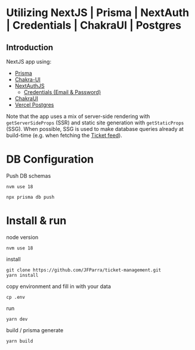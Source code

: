 # Utilizing NextJS | Prisma | NextAuth | Credentials | ChakraUI | Postgres

## Introduction

NextJS app using:

- [Prisma](https://www.prisma.io/)
- [Chakra-UI](https://chakra-ui.com/)
- [NextAuthJS](https://next-auth.js.org/)
  - [Credentials (Email & Password)](https://next-auth.js.org/providers/credentials)
- [ChakraUI](https://chakra-ui.com/)
- [Vercel Postgres](https://vercel.com/docs/storage/vercel-postgres)

Note that the app uses a mix of server-side rendering with `getServerSideProps` (SSR) and static site generation with `getStaticProps` (SSG). When possible, SSG is used to make database queries already at build-time (e.g. when fetching the [Ticket feed](./src/pages/index.tsx)).

# DB Configuration

Push DB schemas

```
nvm use 18
```

```
npx prisma db push
```


# Install & run

node version

```
nvm use 18
```

install

```
git clone https://github.com/JFParra/ticket-management.git
yarn install
```

copy environment and fill in with your data

```
cp .env
```

run

```
yarn dev
```

build / prisma generate

```
yarn build
```